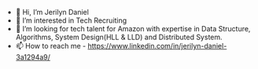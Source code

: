 - 👋 Hi, I’m Jerilyn Daniel
- 👀 I’m interested in Tech Recruiting
- 💞️ I’m looking for tech talent for Amazon with expertise in Data Structure, Algorithms, System Design(HLL & LLD) and Distributed System.
- 📫 How to reach me - https://www.linkedin.com/in/jerilyn-daniel-3a1294a9/

<!---
Je422/Je422 is a ✨ special ✨ repository because its `README.md` (this file) appears on your GitHub profile.
You can click the Preview link to take a look at your changes.
--->
